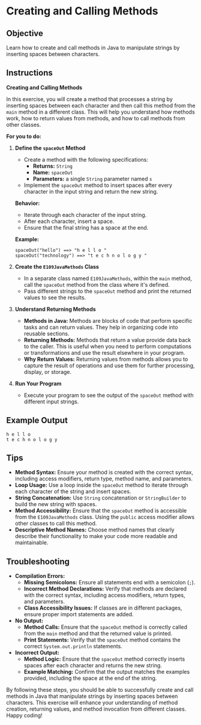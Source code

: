 # Creating and Calling Methods

## Objective
Learn how to create and call methods in Java to manipulate strings by inserting spaces between characters.

## Instructions

**Creating and Calling Methods**

In this exercise, you will create a method that processes a string by inserting spaces between each character and then call this method from the `main` method in a different class. This will help you understand how methods work, how to return values from methods, and how to call methods from other classes.

**For you to do:**

1. **Define the `spaceOut` Method**
    - Create a method with the following specifications:
        - **Returns:** `String`
        - **Name:** `spaceOut`
        - **Parameters:** a single `String` parameter named `s`
    - Implement the `spaceOut` method to insert spaces after every character in the input string and return the new string.

   **Behavior:**
    - Iterate through each character of the input string.
    - After each character, insert a space.
    - Ensure that the final string has a space at the end.

   **Example:**
    ```
    spaceOut("hello") ==> "h e l l o "
    spaceOut("technology") ==> "t e c h n o l o g y "
    ```

2. **Create the `E109JavaMethods` Class**
    - In a separate class named `E109JavaMethods`, within the `main` method, call the `spaceOut` method from the class where it's defined.
    - Pass different strings to the `spaceOut` method and print the returned values to see the results.

3. **Understand Returning Methods**
    - **Methods in Java:** Methods are blocks of code that perform specific tasks and can return values. They help in organizing code into reusable sections.
    - **Returning Methods:** Methods that return a value provide data back to the caller. This is useful when you need to perform computations or transformations and use the result elsewhere in your program.
    - **Why Return Values:** Returning values from methods allows you to capture the result of operations and use them for further processing, display, or storage.

4. **Run Your Program**
    - Execute your program to see the output of the `spaceOut` method with different input strings.

## Example Output
```
h e l l o
t e c h n o l o g y
```

## Tips
- **Method Syntax:** Ensure your method is created with the correct syntax, including access modifiers, return type, method name, and parameters.
- **Loop Usage:** Use a loop inside the `spaceOut` method to iterate through each character of the string and insert spaces.
- **String Concatenation:** Use `String` concatenation or `StringBuilder` to build the new string with spaces.
- **Method Accessibility:** Ensure that the `spaceOut` method is accessible from the `E109JavaMethods` class. Using the `public` access modifier allows other classes to call this method.
- **Descriptive Method Names:** Choose method names that clearly describe their functionality to make your code more readable and maintainable.

## Troubleshooting
- **Compilation Errors:**
    - **Missing Semicolons:** Ensure all statements end with a semicolon (`;`).
    - **Incorrect Method Declarations:** Verify that methods are declared with the correct syntax, including access modifiers, return types, and parameters.
    - **Class Accessibility Issues:** If classes are in different packages, ensure proper import statements are added.
- **No Output:**
    - **Method Calls:** Ensure that the `spaceOut` method is correctly called from the `main` method and that the returned value is printed.
    - **Print Statements:** Verify that the `spaceOut` method contains the correct `System.out.println` statements.
- **Incorrect Output:**
    - **Method Logic:** Ensure that the `spaceOut` method correctly inserts spaces after each character and returns the new string.
    - **Example Matching:** Confirm that the output matches the examples provided, including the space at the end of the string.

By following these steps, you should be able to successfully create and call methods in Java that manipulate strings by inserting spaces between characters. This exercise will enhance your understanding of method creation, returning values, and method invocation from different classes. Happy coding!
